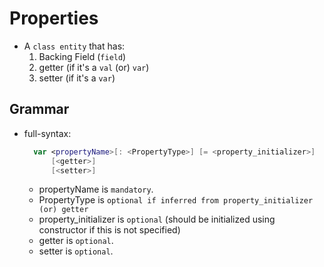 # Properties

- A `class entity` that has:
  1. Backing Field (`field`)
  2. getter (if it's a `val` (or) `var`)
  3. setter (if it's a `var`)

## Grammar

- full-syntax:

  ```kotlin
    var <propertyName>[: <PropertyType>] [= <property_initializer>]
        [<getter>]
        [<setter>]
  ```

  - propertyName is `mandatory`.
  - PropertyType is `optional if inferred from property_initializer (or) getter`
  - property_initializer is `optional` (should be initialized using constructor if this is not specified)
  - getter is `optional`.
  - setter is `optional`.
